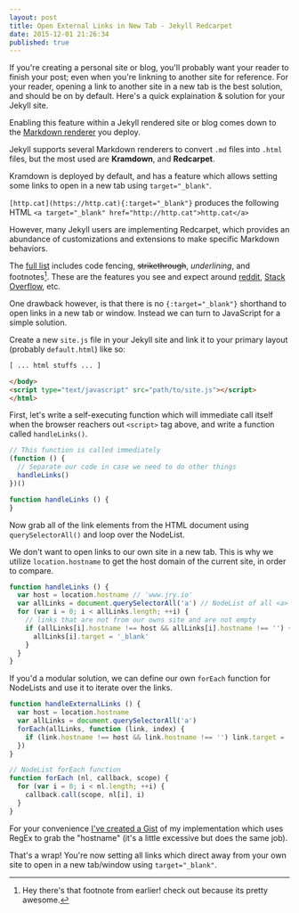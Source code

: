 ```yaml
---
layout: post
title: Open External Links in New Tab - Jekyll Redcarpet
date: 2015-12-01 21:26:34
published: true
---
```


If you're creating a personal site or blog, you'll probably want your reader to finish your post; even when you're linkning to another site for reference. For your reader, opening a link to another site in a new tab is the best solution, and should be on by default. Here's a quick explaination & solution for your Jekyll site.

Enabling this feature within a Jekyll rendered site or blog comes down to the [Markdown renderer](http://jekyllrb.com/docs/configuration/#markdown-options) you deploy.

Jekyll supports several Markdown renderers to convert `.md` files into `.html` files, but the most used are **Kramdown**, and **Redcarpet**.

Kramdown is deployed by default, and has a feature which allows setting some links to open in a new tab using `target="_blank"`.

``` [http.cat](https://http.cat){:target="_blank"} ``` produces the following HTML `<a target="_blank" href="http://http.cat">http.cat</a>`

However, many Jekyll users are implementing Redcarpet, which provides an abundance of customizations and extensions to make specific Markdown behaviors.

The [full list]() includes code fencing, ~~strikethrough~~, _underlining_, and footnotes[^1]. These are the features you see and expect around [reddit](https://reddit.com), [Stack Overflow](http://stackoverflow.com), etc.

One drawback however, is that there is no `{:target="_blank"}` shorthand to open links in a new tab or window. Instead we can turn to JavaScript for a simple solution.


Create a new `site.js` file in your Jekyll site and link it to your primary layout (probably `default.html`) like so:

```html
[ ... html stuffs ... ]

</body>
<script type="text/javascript" src="path/to/site.js"></script>
</html>
```
First, let's write a self-executing function which will immediate call itself when the browser reachers out `<script>` tag above, and write a function called `handleLinks()`.


```js
// This function is called immediately
(function () {
  // Separate our code in case we need to do other things
  handleLinks()
})()

function handleLinks () {
}
```

Now grab all of the link elements from the HTML document using `querySelectorAll()` and loop over the NodeList.

We don't want to open links to our own site in a new tab. This is why we utilize `location.hostname` to get the host domain of the current site, in order to compare.

```js
function handleLinks () {
  var host = location.hostname // 'www.jry.io'
  var allLinks = document.querySelectorAll('a') // NodeList of all <a> elements
  for (var i = 0; i < allLinks.length; ++i) {
    // links that are not from our owns site and are not empty
    if (allLinks[i].hostname !== host && allLinks[i].hostname !== '') {
      allLinks[i].target = '_blank'
    }
  }
}
```

If you'd a modular solution, we can define our own `forEach` function for NodeLists and use it to iterate over the links.

```js
function handleExternalLinks () {
  var host = location.hostname
  var allLinks = document.querySelectorAll('a')
  forEach(allLinks, function (link, index) {
    if (link.hostname !== host && link.hostname !== '') link.target = '_blank'
  })
}

// NodeList forEach function
function forEach (nl, callback, scope) {
  for (var i = 0; i < nl.length; ++i) {
    callback.call(scope, nl[i], i)
  }
}
```

For your convenience [I've created a Gist]() of my implementation which uses RegEx to grab the "hostname" (it's a little excessive but does the same job).

That's a wrap! You're now setting all links which direct away from your own site to open in a new tab/window using `target="_blank"`. 

[^1]: Hey there's that footnote from earlier! check out [](https://reddit.com/r/dailyprogrammer) because its pretty awesome.
